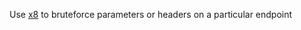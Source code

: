 Use [x8](https://github.com/Sh1Yo/x8) to bruteforce parameters or headers on a particular endpoint 
